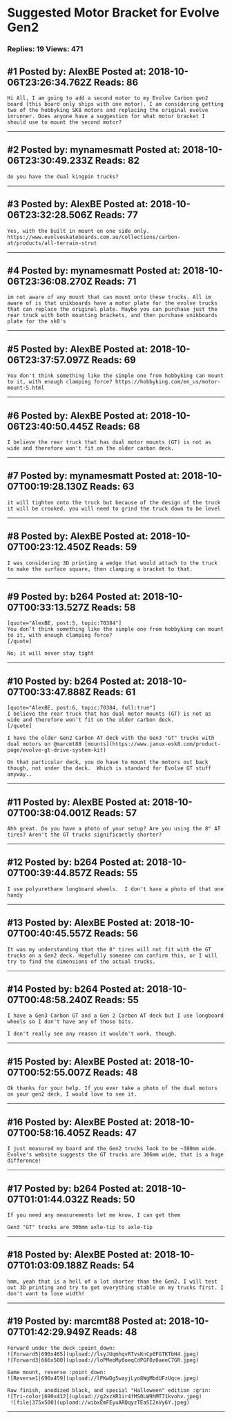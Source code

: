 # Suggested Motor Bracket for Evolve Gen2

### Replies: 19 Views: 471

## \#1 Posted by: AlexBE Posted at: 2018-10-06T23:26:34.762Z Reads: 86

```
Hi All, I am going to add a second motor to my Evolve Carbon gen2 board (this board only ships with one motor). I am considering getting two of the hobbyking SK8 motors and replacing the original evolve inrunner. Does anyone have a suggestion for what motor bracket I should use to mount the second motor?
```

---
## \#2 Posted by: mynamesmatt Posted at: 2018-10-06T23:30:49.233Z Reads: 82

```
do you have the dual kingpin trucks?
```

---
## \#3 Posted by: AlexBE Posted at: 2018-10-06T23:32:28.506Z Reads: 77

```
Yes, with the built in mount on one side only. https://www.evolveskateboards.com.au/collections/carbon-at/products/all-terrain-strut
```

---
## \#4 Posted by: mynamesmatt Posted at: 2018-10-06T23:36:08.270Z Reads: 71

```
im not aware of any mount that can mount onto these trucks. All im aware of is that unikboards have a motor plate for the evolve trucks that can replace the original plate. Maybe you can purchase just the rear truck with both mounting brackets, and then purchase unikboards plate for the sk8's
```

---
## \#5 Posted by: AlexBE Posted at: 2018-10-06T23:37:57.097Z Reads: 69

```
You don't think something like the simple one from hobbyking can mount to it, with enough clamping force? https://hobbyking.com/en_us/motor-mount-5.html
```

---
## \#6 Posted by: AlexBE Posted at: 2018-10-06T23:40:50.445Z Reads: 68

```
I believe the rear truck that has dual motor mounts (GT) is not as wide and therefore won't fit on the older carbon deck.
```

---
## \#7 Posted by: mynamesmatt Posted at: 2018-10-07T00:19:28.130Z Reads: 63

```
it will tighten onto the truck but because of the design of the truck it will be crooked. you will need to grind the truck down to be level
```

---
## \#8 Posted by: AlexBE Posted at: 2018-10-07T00:23:12.450Z Reads: 59

```
I was considering 3D printing a wedge that would attach to the truck to make the surface square, then clamping a bracket to that.
```

---
## \#9 Posted by: b264 Posted at: 2018-10-07T00:33:13.527Z Reads: 58

```
[quote="AlexBE, post:5, topic:70384"]
You don’t think something like the simple one from hobbyking can mount to it, with enough clamping force?
[/quote]

No; it will never stay tight
```

---
## \#10 Posted by: b264 Posted at: 2018-10-07T00:33:47.888Z Reads: 61

```
[quote="AlexBE, post:6, topic:70384, full:true"]
I believe the rear truck that has dual motor mounts (GT) is not as wide and therefore won’t fit on the older carbon deck.
[/quote]

I have the older Gen2 Carbon AT deck with the Gen3 "GT" trucks with dual motors on @marcmt88 [mounts](https://www.janux-esk8.com/product-page/evolve-gt-drive-system-kit)

On that particular deck, you do have to mount the motors out back though, not under the deck.  Which is standard for Evolve GT stuff anyway..
```

---
## \#11 Posted by: AlexBE Posted at: 2018-10-07T00:38:04.001Z Reads: 57

```
Ahh great. Do you have a photo of your setup? Are you using the 8" AT tires? Aren't the GT trucks significantly shorter?
```

---
## \#12 Posted by: b264 Posted at: 2018-10-07T00:39:44.857Z Reads: 55

```
I use polyurethane longboard wheels.  I don't have a photo of that one handy
```

---
## \#13 Posted by: AlexBE Posted at: 2018-10-07T00:40:45.557Z Reads: 56

```
It was my understanding that the 8" tires will not fit with the GT trucks on a Gen2 deck. Hopefully someone can confirm this, or I will try to find the dimensions of the actual trucks.
```

---
## \#14 Posted by: b264 Posted at: 2018-10-07T00:48:58.240Z Reads: 55

```
I have a Gen3 Carbon GT and a Gen 2 Carbon AT deck but I use longboard wheels so I don't have any of those bits.

I don't really see any reason it wouldn't work, though.
```

---
## \#15 Posted by: AlexBE Posted at: 2018-10-07T00:52:55.007Z Reads: 48

```
Ok thanks for your help. If you ever take a photo of the dual motors on your gen2 deck, I would love to see it.
```

---
## \#16 Posted by: AlexBE Posted at: 2018-10-07T00:58:16.405Z Reads: 47

```
I just measured my board and the Gen2 trucks look to be ~380mm wide. Evolve's website suggests the GT trucks are 306mm wide, that is a huge difference!
```

---
## \#17 Posted by: b264 Posted at: 2018-10-07T01:01:44.032Z Reads: 50

```
If you need any measurements let me know, I can get them

Gen3 "GT" trucks are 306mm axle-tip to axle-tip
```

---
## \#18 Posted by: AlexBE Posted at: 2018-10-07T01:03:09.188Z Reads: 54

```
hmm, yeah that is a hell of a lot shorter than the Gen2. I will test out 3D printing and try to get everything stable on my trucks first. I don't want to lose width!
```

---
## \#19 Posted by: marcmt88 Posted at: 2018-10-07T01:42:29.949Z Reads: 48

```
Forward under the deck :point_down:
![Forward5|690x465](upload://lsyJUqmhqvRTvsKnCp0FGTKTbH4.jpeg) 
![Forward3|666x500](upload://loPMeoMy0oeqCdPGFOz0aeeC7GR.jpeg) 

Same mount, reverse :point_down:
![Reverse1|690x459](upload://lPKwDg5wayjLyo8WgMbdUFzUqce.jpeg) 

Raw finish, anodized black, and special "Halloween" edition :grin:
![Tri-color|690x412](upload://g2xzXR1ir4fMS0LW9hMT71kvohv.jpeg)
 ![file|375x500](upload://wibxEmFEyuARQqyzTEaSI2nVy6Y.jpeg)
```

---
